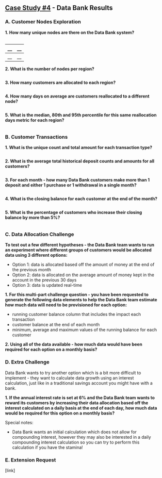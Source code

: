 ## [Case Study #4](https://8weeksqlchallenge.com/case-study-4/) - Data Bank Results

### A. Customer Nodes Exploration

**1. How many unique nodes are there on the Data Bank system?**
```sql 
```
| __ | __ |
| -------- | ----------- |
| __       | __     |

**2. What is the number of nodes per region?**
```sql 
```

**3. How many customers are allocated to each region?**
```sql 
```

**4. How many days on average are customers reallocated to a different node?**
```sql 
```

**5. What is the median, 80th and 95th percentile for this same reallocation days metric for each region?**
```sql 
```


### B. Customer Transactions
**1. What is the unique count and total amount for each transaction type?**
```sql 
```

**2. What is the average total historical deposit counts and amounts for all customers?**
```sql 
```

**3. For each month - how many Data Bank customers make more than 1 deposit and either 1 purchase or 1 withdrawal in a single month?**
```sql 
```

**4. What is the closing balance for each customer at the end of the month?**
```sql 
```

**5. What is the percentage of customers who increase their closing balance by more than 5%?**
```sql 
```



### C. Data Allocation Challenge
**To test out a few different hypotheses - the Data Bank team wants to run an experiment where different groups of customers would be allocated data using 3 different options:**
  - Option 1: data is allocated based off the amount of money at the end of the previous month
  - Option 2: data is allocated on the average amount of money kept in the account in the previous 30 days
  - Option 3: data is updated real-time

**1. For this multi-part challenge question - you have been requested to generate the following data elements to help the Data Bank team estimate how much data will need to be provisioned for each option:**
  - running customer balance column that includes the impact each transaction
  - customer balance at the end of each month
  - minimum, average and maximum values of the running balance for each customer
 
**2. Using all of the data available - how much data would have been required for each option on a monthly basis?**


### D. Extra Challenge
Data Bank wants to try another option which is a bit more difficult to implement - they want to calculate data growth using an interest calculation, just like in a traditional savings account you might have with a bank.

**1. If the annual interest rate is set at 6% and the Data Bank team wants to reward its customers by increasing their data allocation based off the interest calculated on a daily basis at the end of each day, how much data would be required for this option on a monthly basis?**

Special notes:
  - Data Bank wants an initial calculation which does not allow for compounding interest, however they may also be interested in a daily compounding interest calculation so you can try to perform this calculation if you have the stamina! 

### E. Extension Request
[link]
